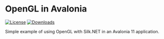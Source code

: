 # OpenGL in Avalonia

[![License](https://img.shields.io/badge/License-MIT-blue.svg)](https://github.com/ArchLeaders/OpenGLAvalonia/blob/master/License.md) [![Downloads](https://img.shields.io/github/downloads/ArchLeaders/OpenGLAvalonia/total)](https://github.com/ArchLeaders/OpenGLAvalonia/releases)

Simple example of using OpenGL with Silk.NET in an Avalonia 11 application.
